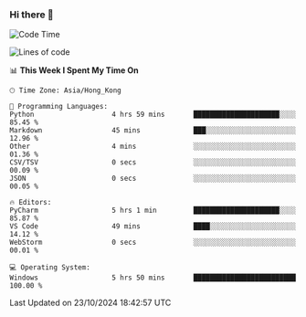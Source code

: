 ### Hi there 👋

<!--
**RoiexLee/RoiexLee** is a ✨ _special_ ✨ repository because its `README.md` (this file) appears on your GitHub profile.

Here are some ideas to get you started:

- 🔭 I’m currently working on ...
- 🌱 I’m currently learning ...
- 👯 I’m looking to collaborate on ...
- 🤔 I’m looking for help with ...
- 💬 Ask me about ...
- 📫 How to reach me: ...
- 😄 Pronouns: ...
- ⚡ Fun fact: ...
-->

<!--START_SECTION:waka-->
![Code Time](http://img.shields.io/badge/Code%20Time-724%20hrs%201%20min-blue)

![Lines of code](https://img.shields.io/badge/From%20Hello%20World%20I%27ve%20Written-38.4%20thousand%20lines%20of%20code-blue)

📊 **This Week I Spent My Time On** 

```text
🕑︎ Time Zone: Asia/Hong_Kong

💬 Programming Languages: 
Python                   4 hrs 59 mins       █████████████████████░░░░   85.45 % 
Markdown                 45 mins             ███░░░░░░░░░░░░░░░░░░░░░░   12.96 % 
Other                    4 mins              ░░░░░░░░░░░░░░░░░░░░░░░░░   01.36 % 
CSV/TSV                  0 secs              ░░░░░░░░░░░░░░░░░░░░░░░░░   00.09 % 
JSON                     0 secs              ░░░░░░░░░░░░░░░░░░░░░░░░░   00.05 % 

🔥 Editors: 
PyCharm                  5 hrs 1 min         █████████████████████░░░░   85.87 % 
VS Code                  49 mins             ████░░░░░░░░░░░░░░░░░░░░░   14.12 % 
WebStorm                 0 secs              ░░░░░░░░░░░░░░░░░░░░░░░░░   00.01 % 

💻 Operating System: 
Windows                  5 hrs 50 mins       █████████████████████████   100.00 % 
```


 Last Updated on 23/10/2024 18:42:57 UTC
<!--END_SECTION:waka-->
